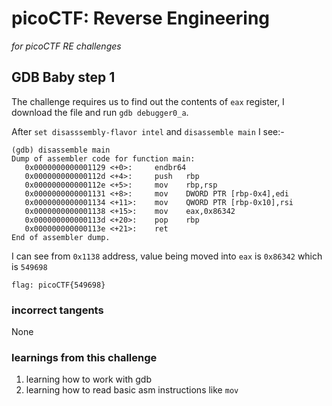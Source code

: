 # picoCTF: Reverse Engineering

_for picoCTF RE challenges_


## GDB Baby step 1

The challenge requires us to find out the contents of `eax` register, I download the file and run `gdb debugger0_a`.

After `set disasssembly-flavor intel` and `disassemble main` I see:-


```
(gdb) disassemble main
Dump of assembler code for function main:
   0x0000000000001129 <+0>:     endbr64
   0x000000000000112d <+4>:     push   rbp
   0x000000000000112e <+5>:     mov    rbp,rsp
   0x0000000000001131 <+8>:     mov    DWORD PTR [rbp-0x4],edi
   0x0000000000001134 <+11>:    mov    QWORD PTR [rbp-0x10],rsi
   0x0000000000001138 <+15>:    mov    eax,0x86342
   0x000000000000113d <+20>:    pop    rbp
   0x000000000000113e <+21>:    ret
End of assembler dump.
```

I can see from `0x1138` address, value being moved into `eax` is `0x86342` which is `549698`

`flag: picoCTF{549698}`

### incorrect tangents

None

### learnings from this challenge

1. learning how to work with gdb
2. learning how to read basic asm instructions like `mov`
